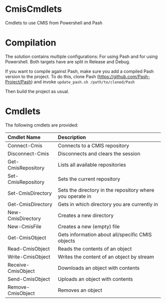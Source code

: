 CmisCmdlets
===========
Cmdlets to use CMIS from Powershell and Pash

# Compilation

The solution contains multiple configurations: For using Pash and for using Powershell.
Both targets have are split in Release and Debug.

If you want to compile against Pash, make sure you add a compiled Pash version
to the project. To do this, clone Pash (https://github.com/Pash-Project/Pash)
and invoke `update_pash.sh /path/to/cloned/Pash`

Then build the project as usual. 

# Cmdlets
The following cmdlets are provided:

| **Cmdlet Name**    | **Description**                                           |
|:-------------------|:----------------------------------------------------------|
| Connect-Cmis       | Connects to a CMIS repository                             |
| Disconnect-Cmis    | Disconnects and clears the session                        |
| Get-CmisRepository | Lists all available repositories                          |
| Set-CmisRepository | Sets the current repository                               |
| Set-CmisDirectory  | Sets the directory in the repository where you operate in |
| Get-CmisDirectory  | Gets in which directory you are currently in              |
| New-CmisDirectory  | Creates a new directory                                   |
| New-CmisFile       | Creates a new (empty) file                                |
| Get-CmisObject     | Gets information about all/specific CMIS objects         |
| Read-CmisObject    | Reads the contents of an object                           |
| Write-CmisObject   | Writes the content of an object by stream                 |
| Receive-CmisObject | Downloads an object with contents                         |
| Send-CmisObject    | Uploads an object with contents                           |
| Remove-CmisObject  | Removes an object                                         |
